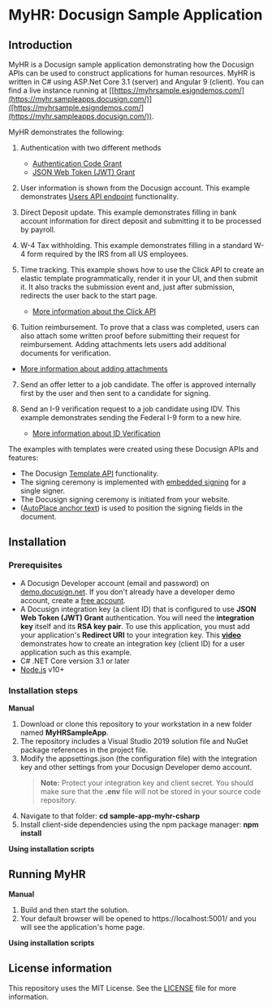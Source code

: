 # MyHR: Docusign Sample Application

## Introduction
MyHR is a Docusign sample application demonstrating how the Docusign APIs can be used to construct applications for human resources. MyHR is written in C# using ASP.Net Core 3.1 (server) and Angular 9 (client). You can find a live instance running at [[https://myhrsample.esigndemos.com/](https://myhr.sampleapps.docusign.com/)]([https://myhrsample.esigndemos.com/](https://myhr.sampleapps.docusign.com/)).

MyHR demonstrates the following:
1. Authentication with two different methods
    * [Authentication Code Grant](https://developers.docusign.com/docs/esign-rest-api/guides/authentication/oauth2-code-grant)
    * [JSON Web Token (JWT) Grant](https://developers.docusign.com/docs/esign-rest-api/guides/authentication/oauth2-jsonwebtoken)

2. User information is shown from the Docusign account. This example demonstrates [Users API endpoint](https://developers.docusign.com/docs/esign-rest-api/guides/authentication/user-info-endpoints) functionality.

3. Direct Deposit update. This example demonstrates filling in bank account information for direct deposit and submitting it to be processed by payroll.

4. W-4 Tax withholding. This example demonstrates filling in a standard W-4 form required by the IRS from all US employees.

5. Time tracking. This example shows how to use the Click API to create an elastic template programmatically, render it in your UI, and then submit it. It also tracks the submission event and, just after submission, redirects the user back to the start page.
   * [More information about the Click API](https://developers.docusign.com/click-api)
6.	Tuition reimbursement. To prove that a class was completed, users can also attach some written proof before submitting their request for reimbursement. Adding attachments lets users add additional documents for verification.
   * [More information about adding attachments](https://support.docusign.com/en/guides/signer-guide-signing-adding-attachments-new)
7. Send an offer letter to a job candidate. The offer is approved internally first by the user and then sent to a candidate for signing.

8. Send an I-9 verification request to a job candidate using IDV. This example demonstrates sending the Federal I-9 form to a new hire.
   * [More information about ID Verification](https://developers.docusign.com/docs/esign-rest-api/guides/concepts/recipient-authentication#id-verification-idv)

The examples with templates were created using these Docusign APIs and features:
   * The Docusign [Template API](https://developers.docusign.com/docs/esign-rest-api/code-examples/code-example-create-template) functionality.
   * The signing ceremony is implemented with [embedded signing](https://developers.docusign.com/docs/esign-rest-api/code-examples/code-example-embedded-signing) for a single signer.
   * The Docusign signing ceremony is initiated from your website.
   * ([AutoPlace anchor text](https://support.docusign.com/en/guides/AutoPlace-New-DocuSign-Experience)) is used to position the signing fields in the document.

## Installation

### Prerequisites
* A Docusign Developer account (email and password) on [demo.docusign.net](https://demo.docusign.net). If you don't already have a developer demo account, create a [free account](https://go.docusign.com/o/sandbox/).
* A Docusign integration key (a client ID) that is configured to use **JSON Web Token (JWT) Grant** authentication.
   You will need the **integration key** itself and its **RSA key pair**. To use this application, you must add your application's **Redirect URI** to your integration key. This [**video**](https://www.youtube.com/watch?v=GgDqa7-L0yo) demonstrates how to create an integration key (client ID) for a user application such as this example.
* C# .NET Core version 3.1 or later
* [Node.js](https://nodejs.org/) v10+

### Installation steps
**Manual**
1. Download or clone this repository to your workstation in a new folder named **MyHRSampleApp**.
2. The repository includes a Visual Studio 2019 solution file and NuGet package references in the project file.
3. Modify the appsettings.json (the configuration file) with the integration key and other settings from your Docusign Developer demo account.
    > **Note:** Protect your integration key and client secret. You should make sure that the **.env** file will not be stored in your source code repository.
4. Navigate to that folder: **cd sample-app-myhr-csharp**
5. Install client-side dependencies using the npm package manager: **npm install**

**Using installation scripts**

## Running MyHR
**Manual**
1. Build and then start the solution.
2. Your default browser will be opened to https://localhost:5001/ and you will see the application's home page.

**Using installation scripts**

## License information
This repository uses the MIT License. See the [LICENSE](./LICENSE) file for more information.
